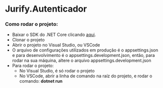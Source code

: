 # Jurify.Autenticador

### Como rodar o projeto:

- Baixar o SDK do .NET Core clicando [aqui](https://dotnet.microsoft.com/download).
- Clonar o projeto
- Abrir o projeto no Visual Studio, ou VSCode
- O arquivo de configurações utilizados em produção é o appsettings.json e para desenvolvimento é o appsettings.development.json, então,
para rodar na sua máquina, altere o arquivo appsettings.development.json
- Para rodar o projeto:
  - No Visual Studio, é só rodar o projeto
  - No VSCode, abrir a linha de comando na raíz do projeto, e rodar o comando: **dotnet run**


